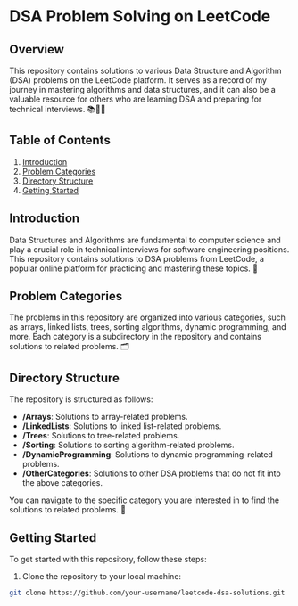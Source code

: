 # DSA Problem Solving on LeetCode

## Overview

This repository contains solutions to various Data Structure and Algorithm (DSA) problems on the LeetCode platform. It serves as a record of my journey in mastering algorithms and data structures, and it can also be a valuable resource for others who are learning DSA and preparing for technical interviews. 📚👩‍💻

## Table of Contents

1. [Introduction](#introduction)
2. [Problem Categories](#problem-categories)
3. [Directory Structure](#directory-structure)
4. [Getting Started](#getting-started)


## Introduction

Data Structures and Algorithms are fundamental to computer science and play a crucial role in technical interviews for software engineering positions. This repository contains solutions to DSA problems from LeetCode, a popular online platform for practicing and mastering these topics. 🌟

## Problem Categories

The problems in this repository are organized into various categories, such as arrays, linked lists, trees, sorting algorithms, dynamic programming, and more. Each category is a subdirectory in the repository and contains solutions to related problems. 🗂️

## Directory Structure

The repository is structured as follows:

- **/Arrays**: Solutions to array-related problems.
- **/LinkedLists**: Solutions to linked list-related problems.
- **/Trees**: Solutions to tree-related problems.
- **/Sorting**: Solutions to sorting algorithm-related problems.
- **/DynamicProgramming**: Solutions to dynamic programming-related problems.
- **/OtherCategories**: Solutions to other DSA problems that do not fit into the above categories.

You can navigate to the specific category you are interested in to find the solutions to related problems. 📂

## Getting Started

To get started with this repository, follow these steps:

1. Clone the repository to your local machine:

```bash
git clone https://github.com/your-username/leetcode-dsa-solutions.git
